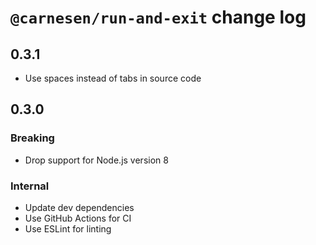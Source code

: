 # `@carnesen/run-and-exit` change log

## 0.3.1
- Use spaces instead of tabs in source code

## 0.3.0
### Breaking
- Drop support for Node.js version 8
### Internal
- Update dev dependencies
- Use GitHub Actions for CI
- Use ESLint for linting
